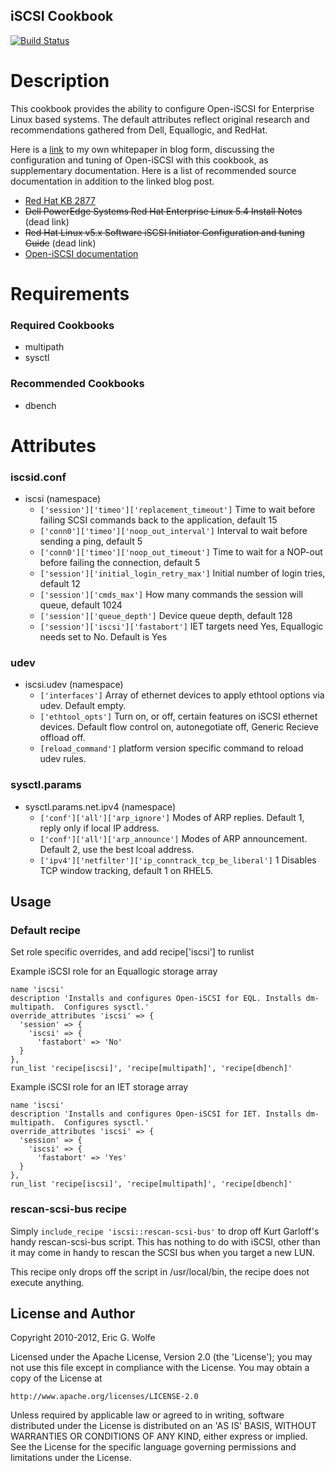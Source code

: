 iSCSI Cookbook
--------------

[![Build Status](https://secure.travis-ci.org/atomic-penguin/cookbook-iscsi.png?branch=master)](http://travis-ci.org/atomic-penguin/cookbook-iscsi)

Description
===========

  This cookbook provides the ability to configure Open-iSCSI for
Enterprise Linux based systems.  The default attributes reflect original
research and recommendations gathered from Dell, Equallogic, and RedHat.

  Here is a [link](http://atomic-penguin.github.io/blog/2010/11/29/Red-Hat-Enterprise-Linux-5.x-iSCSI-and-device-mapper-multipath-HOWTO)
to my own whitepaper in blog form, discussing the configuration and tuning of Open-iSCSI
with this cookbook, as supplementary documentation.  Here is a list of recommended
source documentation in addition to the linked blog post.

  * [Red Hat KB 2877](https://access.redhat.com/kb/docs/DOC-2877)
  * ~~Dell PowerEdge Systems Red Hat Enterprise Linux 5.4 Install Notes~~ (dead link)
  * ~~Red Hat Linux v5.x Software iSCSI Initiator Configuration and tuning Guide~~ (dead link)
  * [Open-iSCSI documentation](http://www.open-iscsi.org/index.html#docs)


Requirements
============

### Required Cookbooks

  * multipath 
  * sysctl

### Recommended Cookbooks

  * dbench

Attributes
==========

### iscsid.conf

  * iscsi (namespace)
    - `['session']['timeo']['replacement_timeout']` Time to wait before failing SCSI commands back to the application, default 15
    - `['conn0']['timeo']['noop_out_interval']` Interval to wait before sending a ping, default 5
    - `['conn0']['timeo']['noop_out_timeout']` Time to wait for a NOP-out before failing the connection, default 5
    - `['session']['initial_login_retry_max']` Initial number of login tries, default 12
    - `['session']['cmds_max']` How many commands the session will queue, default 1024
    - `['session']['queue_depth']` Device queue depth, default 128
    - `['session']['iscsi']['fastabort']` IET targets need Yes, Equallogic needs set to No. Default is Yes

### udev

  * iscsi.udev (namespace)
    - `['interfaces']` Array of ethernet devices to apply ethtool options via udev. Default empty.
    - `['ethtool_opts']` Turn on, or off, certain features on iSCSI ethernet devices.
        Default flow control on, autonegotiate off, Generic Recieve offload off.
    - `[reload_command']` platform version specific command to reload udev rules.

### sysctl.params

  * sysctl.params.net.ipv4 (namespace)
    - `['conf']['all']['arp_ignore']` Modes of ARP replies. Default 1, reply only if local IP address.
    - `['conf']['all']['arp_announce']` Modes of ARP announcement. Default 2, use the best lcoal address.
    - `['ipv4']['netfilter']['ip_conntrack_tcp_be_liberal']` 1 Disables TCP window tracking, default 1 on RHEL5.

## Usage

### Default recipe

  Set role specific overrides, and add recipe['iscsi'] to runlist

Example iSCSI role for an Equallogic storage array

```
name 'iscsi'
description 'Installs and configures Open-iSCSI for EQL. Installs dm-multipath.  Configures sysctl.'
override_attributes 'iscsi' => {
  'session' => {
    'iscsi' => {
      'fastabort' => 'No'
  }
},
run_list 'recipe[iscsi]', 'recipe[multipath]', 'recipe[dbench]'
```

Example iSCSI role for an IET storage array

```
name 'iscsi'
description 'Installs and configures Open-iSCSI for IET. Installs dm-multipath.  Configures sysctl.'
override_attributes 'iscsi' => {
  'session' => {
    'iscsi' => {
      'fastabort' => 'Yes'
  }
},
run_list 'recipe[iscsi]', 'recipe[multipath]', 'recipe[dbench]'
```

### rescan-scsi-bus recipe

Simply `include_recipe 'iscsi::rescan-scsi-bus'` to drop off Kurt Garloff's
handy rescan-scsi-bus script.  This has nothing to do with iSCSI, other than
it may come in handy to rescan the SCSI bus when you target a new LUN.

This recipe only drops off the script in /usr/local/bin, the recipe does not
execute anything.

## License and Author 

Copyright 2010-2012, Eric G. Wolfe

Licensed under the Apache License, Version 2.0 (the 'License');
you may not use this file except in compliance with the License.
You may obtain a copy of the License at

    http://www.apache.org/licenses/LICENSE-2.0

Unless required by applicable law or agreed to in writing, software
distributed under the License is distributed on an 'AS IS' BASIS,
WITHOUT WARRANTIES OR CONDITIONS OF ANY KIND, either express or implied.
See the License for the specific language governing permissions and
limitations under the License.
